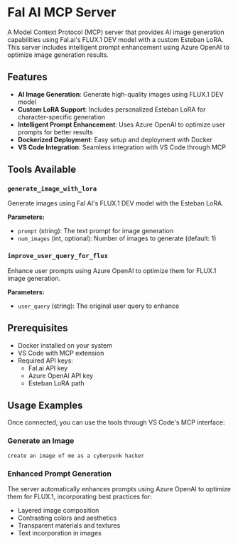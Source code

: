 # Fal AI MCP Server

A Model Context Protocol (MCP) server that provides AI image generation capabilities using Fal.ai's FLUX.1 DEV model with a custom Esteban LoRA. This server includes intelligent prompt enhancement using Azure OpenAI to optimize image generation results.

## Features

- **AI Image Generation**: Generate high-quality images using FLUX.1 DEV model
- **Custom LoRA Support**: Includes personalized Esteban LoRA for character-specific generation
- **Intelligent Prompt Enhancement**: Uses Azure OpenAI to optimize user prompts for better results
- **Dockerized Deployment**: Easy setup and deployment with Docker
- **VS Code Integration**: Seamless integration with VS Code through MCP

## Tools Available

### `generate_image_with_lora`
Generate images using Fal AI's FLUX.1 DEV model with the Esteban LoRA.

**Parameters:**
- `prompt` (string): The text prompt for image generation
- `num_images` (int, optional): Number of images to generate (default: 1)

### `improve_user_query_for_flux`
Enhance user prompts using Azure OpenAI to optimize them for FLUX.1 image generation.

**Parameters:**
- `user_query` (string): The original user query to enhance

## Prerequisites

- Docker installed on your system
- VS Code with MCP extension
- Required API keys:
  - Fal.ai API key
  - Azure OpenAI API key
  - Esteban LoRA path

## Usage Examples

Once connected, you can use the tools through VS Code's MCP interface:

### Generate an Image
```
create an image of me as a cyberpunk hacker
```

### Enhanced Prompt Generation
The server automatically enhances prompts using Azure OpenAI to optimize them for FLUX.1, incorporating best practices for:
- Layered image composition
- Contrasting colors and aesthetics
- Transparent materials and textures
- Text incorporation in images
